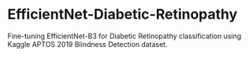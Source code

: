 # EfficientNet-Diabetic-Retinopathy
Fine-tuning EfficientNet-B3 for Diabetic Retinopathy classification using Kaggle APTOS 2019 Blindness Detection dataset.
